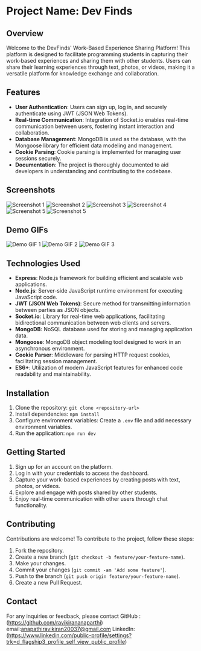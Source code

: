 # Project Name: Dev Finds

## Overview

Welcome to the DevFinds' Work-Based Experience Sharing Platform! This platform is designed to facilitate programming students in capturing their work-based experiences and sharing them with other students. Users can share their learning experiences through text, photos, or videos, making it a versatile platform for knowledge exchange and collaboration.

## Features

-   **User Authentication**: Users can sign up, log in, and securely authenticate using JWT (JSON Web Tokens).
-   **Real-time Communication**: Integration of Socket.io enables real-time communication between users, fostering instant interaction and collaboration.
-   **Database Management**: MongoDB is used as the database, with the Mongoose library for efficient data modeling and management.
-   **Cookie Parsing**: Cookie parsing is implemented for managing user sessions securely.
-   **Documentation**: The project is thoroughly documented to aid developers in understanding and contributing to the codebase.

## Screenshots

![Screenshot 1](//s1.png)
![Screenshot 2](/path/to/s2.png)
![Screenshot 3](/path/to/s3.png)
![Screenshot 4](/path/to/s4.png)
![Screenshot 5](/path/to/s5.png)
![Screenshot 5](/path/to/s6.png)

## Demo GIFs

![Demo GIF 1](/path/to/demo1.gif)
![Demo GIF 2](/path/to/demo2.gif)
![Demo GIF 3](/path/to/demo3.gif)


## Technologies Used

-   **Express**: Node.js framework for building efficient and scalable web applications.
-   **Node.js**: Server-side JavaScript runtime environment for executing JavaScript code.
-   **JWT (JSON Web Tokens)**: Secure method for transmitting information between parties as JSON objects.
-   **Socket.io**: Library for real-time web applications, facilitating bidirectional communication between web clients and servers.
-   **MongoDB**: NoSQL database used for storing and managing application data.
-   **Mongoose**: MongoDB object modeling tool designed to work in an asynchronous environment.
-   **Cookie Parser**: Middleware for parsing HTTP request cookies, facilitating session management.
-   **ES6+**: Utilization of modern JavaScript features for enhanced code readability and maintainability.

## Installation

1.  Clone the repository: `git clone <repository-url>`
2.  Install dependencies: `npm install`
3.  Configure environment variables: Create a `.env` file and add necessary environment variables.
4.  Run the application: `npm run dev`

## Getting Started

1.  Sign up for an account on the platform.
2.  Log in with your credentials to access the dashboard.
3.  Capture your work-based experiences by creating posts with text, photos, or videos.
4.  Explore and engage with posts shared by other students.
5.  Enjoy real-time communication with other users through chat functionality.

## Contributing

Contributions are welcome! To contribute to the project, follow these steps:

1.  Fork the repository.
2.  Create a new branch (`git checkout -b feature/your-feature-name`).
3.  Make your changes.
4.  Commit your changes (`git commit -am 'Add some feature'`).
5.  Push to the branch (`git push origin feature/your-feature-name`).
6.  Create a new Pull Request.



## Contact

For any inquiries or feedback, please contact 
GitHub :(https://github.com/ravikirananaparthi) 
email:anapathiravikiran20037@gmail.com
LinkedIn:(https://www.linkedin.com/public-profile/settings?trk=d_flagship3_profile_self_view_public_profile)
